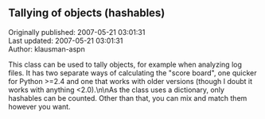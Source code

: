 ## Tallying of objects (hashables)  
Originally published: 2007-05-21 03:01:31  
Last updated: 2007-05-21 03:01:31  
Author: klausman-aspn   
  
This class can be used to tally objects, for example when analyzing log files. It has two separate ways of calculating the "score board", one quicker for Python >=2.4 and one that works with older versions (though I doubt it works with anything <2.0).\n\nAs the class uses a dictionary, only hashables can be counted. Other than that, you can mix and match them however you want.